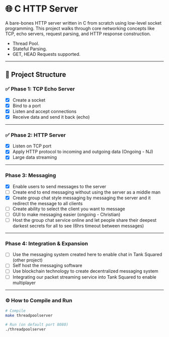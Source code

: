 # 🌐 C HTTP Server

A bare-bones HTTP server written in C from scratch using low-level socket programming. This project walks through core networking concepts like TCP, echo servers, request parsing, and HTTP response construction.

- Thread Pool.
- Stateful Parsing.
- GET, HEAD Requests supported.

---

## 🧱 Project Structure

### ✅ Phase 1: TCP Echo Server

- [x] Create a socket
- [x] Bind to a port
- [x] Listen and accept connections
- [x] Receive data and send it back (echo)

---

### ✅ Phase 2: HTTP Server

- [x] Listen on TCP port
- [x] Apply HTTP protocol to incoming and outgoing data (Ongoing - NJ)
- [x] Large data streaming

---

### Phase 3: Messaging

- [x] Enable users to send messages to the server
- [ ] Create end to end messaging without using the server as a middle man
- [x] Create group chat style messaging by messaging the server and it redirect the message to all clients
- [ ] Create ability to select the client you want to message
- [ ] GUI to make messaging easier (ongoing - Christian)
- [ ] Host the group chat service online and let people share their deepest darkest secrets for all to see (6hrs timeout between messages)

---

### Phase 4: Integration & Expansion

- [ ] Use the messaging system created here to enable chat in Tank Squared (other project)
- [ ] Self host the messaging software
- [ ] Use blockchain technology to create decentralized messaging system
- [ ] Integrating our packet streaming service into Tank Squared to enable multiplayer

---

### ⚙️ How to Compile and Run

```bash
# Compile
make threadpoolserver

# Run (on default port 8080)
./threadpoolserver
```
